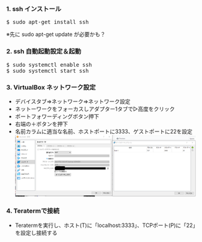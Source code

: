 ### 1. ssh インストール
<pre>
$ sudo apt-get install ssh
</pre>

※先に sudo apt-get update が必要かも？

### 2. ssh 自動起動設定＆起動
<pre>
$ sudo systemctl enable ssh
$ sudo systemctl start ssh
</pre>

### 3. VirtualBox ネットワーク設定
* デバイスタブ⇒ネットワーク⇒ネットワーク設定<br/>
* ネットーワークをフォーカスしアダプター1タブで▷高度をクリック<br/>
* ポートフォワーディングボタン押下<br/>
* 右端の＋ボタンを押下<br/>
* 名前カラムに適当な名前、ホストポートに3333、ゲストポートに22を設定<br/>
![ネットワーク設定](ubuntu_network_.png)


### 4. Teratermで接続
* Teratermを実行し、ホスト(T)に「localhost:3333」、TCPポート(P)に「22」を設定し接続する
